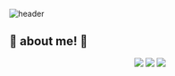 
![header](https://capsule-render.vercel.app/api?type=wave&color=00d8ff&height=300&section=header&text=YuLim2's%20lifeLog&fontSize=90)	
## 🌟 about me! 🌟


<div align = center>


<a href="https://www.instagram.com/tjtan_lim/"><img src="https://img.shields.io/badge/instagram-a7047d?style=flat-square&logo=instagram&logoColor=white&link=https://www.instagram.com/tjtan_lim/"/></a>
<a href="https://velog.io/@yulim2"><img src="https://img.shields.io/badge/Tech%20Blog-11B48A?style=flat-square&logo=Vimeo&logoColor=white&link=https://velog.io/@yulim2"/></a>
<a href="moofa7699@gmail.com"><img src="https://img.shields.io/badge/Gmail-d14836?style=flat-square&logo=Gmail&logoColor=white&link=moofa7699@gmail.com"/></a>
  </div>
  
